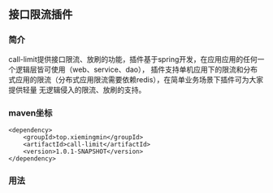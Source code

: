## 接口限流插件

### 简介
call-limit提供接口限流、放刷的功能，插件基于spring开发，在应用应用的任何一个逻辑层皆可使用（web、service、dao），
插件支持单机应用下的限流和分布式应用的限流（分布式应用限流需要依赖redis），在简单业务场景下插件可为大家提供轻量
无逻辑侵入的限流、放刷的支持。

### maven坐标

```
<dependency>
    <groupId>top.xiemingmin</groupId>
    <artifactId>call-limit</artifactId>
    <version>1.0.1-SNAPSHOT</version>
</dependency>
```

### 用法


